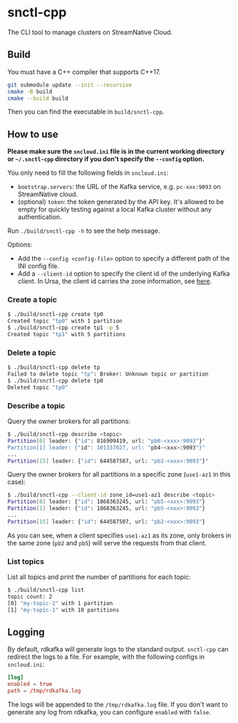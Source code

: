 # snctl-cpp

The CLI tool to manage clusters on StreamNative Cloud.

## Build

You must have a C++ compiler that supports C++17.

```bash
git submodule update --init --recursive
cmake -B build
cmake --build build
```

Then you can find the executable in `build/snctl-cpp`.

## How to use

**Please make sure the `sncloud.ini` file is in the current working directory or `~/.snctl-cpp` directory if you don't specify the `--config` option.**

You only need to fill the following fields in `sncloud.ini`:
- `bootstrap.servers`: the URL of the Kafka service, e.g. `pc-xxx:9093` on StreamNative cloud.
- (optional) `token`: the token generated by the API key. It's allowed to be empty for quickly testing against a local Kafka cluster without any authentication.

Run `./build/snctl-cpp -h` to see the help message.

Options:
- Add the `--config <config-file>` option to specify a different path of the INI config file.
- Add a `--client-id` option to specify the client id of the underlying Kafka client. In Ursa, the client id carries the zone information, see [here](https://docs.streamnative.io/docs/config-kafka-client#eliminate-cross-az-networking-traffic).

### Create a topic

```bash
$ ./build/snctl-cpp create tp0
Created topic "tp0" with 1 partition
$ ./build/snctl-cpp create tp1 -p 5
Created topic "tp1" with 5 partitions
```

### Delete a topic

```bash
$ ./build/snctl-cpp delete tp
Failed to delete topic "tp": Broker: Unknown topic or partition
$ ./build/snctl-cpp delete tp0
Deleted topic "tp0"
```

### Describe a topic

Query the owner brokers for all partitions:

```bash
$ ./build/snctl-cpp describe <topic>
Partition[0] leader: {"id": 816909419, url: "pb0-<xxx>:9093"}"
Partition[1] leader: {"id": 101337027, url: "pb4-<xxx>:9093"}"
...
Partition[15] leader: {"id": 644587507, url: "pb2-<xxx>:9093"}"
```

Query the owner brokers for all partitions in a specific zone (`use1-az1` in this case):

```bash
$ ./build/snctl-cpp --client-id zone_id=use1-az1 describe <topic>
Partition[0] leader: {"id": 1868363245, url: "pb5-<xxx>:9093"}
Partition[1] leader: {"id": 1868363245, url: "pb5-<xxx>:9093"}
...
Partition[15] leader: {"id": 644587507, url: "pb2-<xxx>:9093"}
```

As you can see, when a client specifies `use1-az1` as its zone, only brokers in the same zone (`pb2` and `pb5`) will serve the requests from that client.

### List topics

List all topics and print the number of partitions for each topic:

```bash
$ ./build/snctl-cpp list
topic count: 2
[0] "my-topic-2" with 1 partition
[1] "my-topic-1" with 10 partitions
```

## Logging

By default, rdkafka will generate logs to the standard output. `snctl-cpp` can redirect the logs to a file. For example, with the following configs in `sncloud.ini`:

```toml
[log]
enabled = true
path = /tmp/rdkafka.log
```

The logs will be appended to the `/tmp/rdkafka.log` file. If you don't want to generate any log from rdkafka, you can configure `enabled` with `false`.
